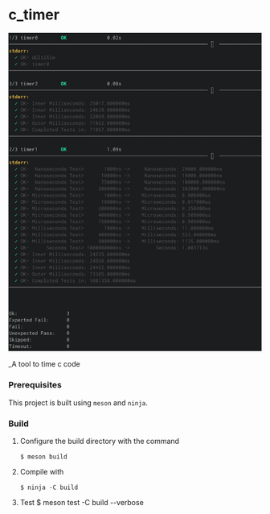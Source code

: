 
# c_timer

![Example screenshot](./screenshots/tests0.png)

_A tool to time c code

### Prerequisites

This project is built using `meson` and `ninja`.

### Build

1. Configure the build directory with the command
   ```
   $ meson build
   ```

2. Compile with
   ```
   $ ninja -C build
   ```

3. Test
   $ meson test -C build --verbose
